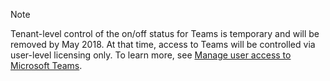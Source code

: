 > [!NOTE]
> Tenant-level control of the on/off status for Teams is temporary and will be removed by May 2018. At that time, access to Teams will be controlled via user-level licensing only. To learn more, see [Manage user access to Microsoft Teams](user-access.md).